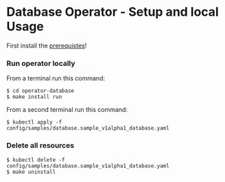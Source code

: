 # Database Operator - Setup and local Usage

First install the [prerequistes](Prerequisites.md)!

### Run operator locally

From a terminal run this command:

```
$ cd operator-database
$ make install run
```

From a second terminal run this command:

```
$ kubectl apply -f config/samples/database.sample_v1alpha1_database.yaml
```

### Delete all resources

```
$ kubectl delete -f config/samples/database.sample_v1alpha1_database.yaml
$ make uninstall
```
